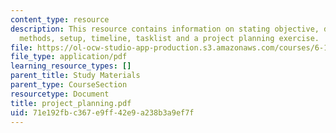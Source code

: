 ```yaml
---
content_type: resource
description: This resource contains information on stating objective, defining deliverables,
  methods, setup, timeline, tasklist and a project planning exercise.
file: https://ol-ocw-studio-app-production.s3.amazonaws.com/courses/6-163-strobe-project-laboratory-fall-2005/71e192fbc367e9ff42e9a238b3a9ef7f_project_planning.pdf
file_type: application/pdf
learning_resource_types: []
parent_title: Study Materials
parent_type: CourseSection
resourcetype: Document
title: project_planning.pdf
uid: 71e192fb-c367-e9ff-42e9-a238b3a9ef7f
---
```

